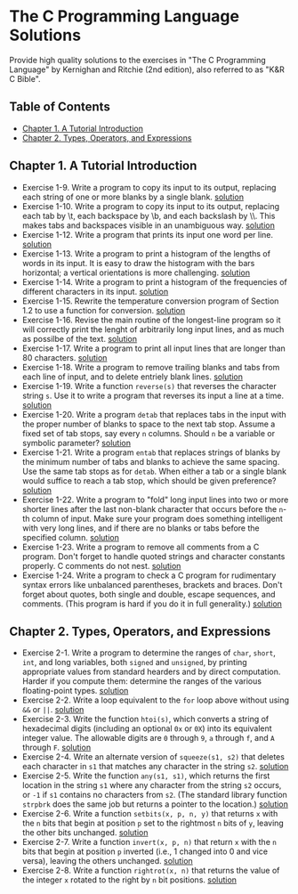 # The C Programming Language Solutions
Provide high quality solutions to the exercises in "The C Programming Language" by Kernighan and Ritchie (2nd edition), also referred to as "K&R C Bible".

## Table of Contents

* [Chapter 1. A Tutorial Introduction](#chapter-1-a-tutorial-introduction)
* [Chapter 2. Types, Operators, and Expressions](#chapter-2-types-operators-and-expressions)

## Chapter 1. A Tutorial Introduction

* Exercise 1-9. Write a program to copy its input to its output, replacing each string of one or more blanks by a single blank. [solution](Chapter1/exercise1-9.c)
* Exercise 1-10. Write a program to copy its input to its output, replacing each tab by \\t, each backspace by \\b, and each backslash by \\\\. This makes tabs and backspaces visible in an unambiguous way. [solution](Chapter1/exercise1-10.c)
* Exercise 1-12. Write a program that prints its input one word per line. [solution](Chapter1/exercise1-12.c)
* Exercise 1-13. Write a program to print a histogram of the lengths of words in its input. It is easy to draw the histogram with the bars horizontal; a vertical orientations is more challenging. [solution](Chapter1/exercise1-13.c)
* Exercise 1-14. Write a program to print a histogram of the frequencies of different characters in its input. [solution](Chapter1/exercise1-14.c)
* Exercise 1-15. Rewrite the temperature conversion program of Section 1.2 to use a function for conversion. [solution](Chapter1/exercise1-15.c)
* Exercise 1-16. Revise the main routine of the longest-line program so it will correctly print the lenght of arbitrarily long input lines, and as much as possilbe of the text. [solution](Chapter1/exercise1-16.c)
* Exercise 1-17. Write a program to print all input lines that are longer than 80 characters. [solution](Chapter1/exercise1-17.c)
* Exercise 1-18. Write a program to remove trailing blanks and tabs from each line of input, and to delete entriely blank lines. [solution](Chapter1/exercise1-18.c)
* Exercise 1-19. Write a function `reverse(s)` that reverses the character string `s`. Use it to write a program that reverses its input a line at a time. [solution](Chapter1/exercise1-19.c)
* Exercise 1-20. Write a program `detab` that replaces tabs in the input with the proper number of blanks to space to the next tab stop. Assume a fixed set of tab stops, say every `n` columns. Should `n` be a variable or symbolic parameter? [solution](Chapter1/exercise1-20.c)
* Exercise 1-21. Write a program `entab` that replaces strings of blanks by the minimum number of tabs and blanks to achieve the same spacing. Use the same tab stops as for `detab`. When either a tab or a single blank would suffice to reach a tab stop, which should be given preference? [solution](Chapter1/exercise1-21.c)
* Exercise 1-22. Write a program to "fold" long input lines into two or more shorter lines after the last non-blank character that occurs before the `n`-th column of input. Make sure your program does something intelligent with very long lines, and if there are no blanks or tabs before the specified column. [solution](Chapter1/exercise1-22.c)
* Exercise 1-23. Write a program to remove all comments from a C program. Don't forget to handle quoted strings and character constants properly. C comments do not nest. [solution](Chapter1/exercise1-23.c)
* Exercise 1-24. Write a program to check a C program for rudimentary syntax errors like unbalanced parentheses, brackets and braces. Don't forget about quotes, both single and double, escape sequences, and comments. (This program is hard if you do it in full generality.) [solution](Chapter1/exercise1-24.c)

## Chapter 2. Types, Operators, and Expressions

* Exercise 2-1. Write a program to determine the ranges of `char`, `short`, `int`, and long variables, both `signed` and `unsigned`, by printing appropriate values from standard hearders and by direct computation. Harder if you compute them: determine the ranges of the various floating-point types. [solution](Chapter2/exercise2-1.c)
* Exercise 2-2. Write a loop equivalent to the `for` loop above without using `&&` or `||`. [solution](Chapter2/exercise2-2.c)
* Exercise 2-3. Write the function `htoi(s)`, which converts a string of hexadecimal digits (including an optional `0x` or `0X`) into its equivalent integer value. The allowable digits are `0` through `9`, `a` through `f`, and `A` through `F`. [solution](Chapter2/exercise2-3.c)
* Exercise 2-4. Write an alternate version of `squeeze(s1, s2)` that deletes each character in `s1` that matches any character in the string `s2`. [solution](Chapter2/exercise2-4.c)
* Exercise 2-5. Write the function `any(s1, s1)`, which returns the first location in the string `s1` where any character from the string `s2` occurs, or `-1` if `s1` contains no characters from `s2`. (The standard library function `strpbrk` does the same job but returns a pointer to the location.) [solution](Chapter2/exercise2-5.c)
* Exercise 2-6. Write a function `setbits(x, p, n, y)` that returns `x` with the `n` bits that begin at position `p` set to the rightmost `n` bits of `y`, leaving the other bits unchanged. [solution](Chapter2/exercise2-6.c)
* Exercise 2-7. Write a function `invert(x, p, n)` that return `x` with the `n` bits that begin at position `p` inverted (i.e., 1 changed into 0 and vice versa), leaving the others unchanged. [solution](Chapter2/exercise2-7.c)
* Exercise 2-8. Write a function `rightrot(x, n)` that returns the value of the integer `x` rotated to the right by `n` bit positions. [solution](Chapter2/exercise2-8.c)

